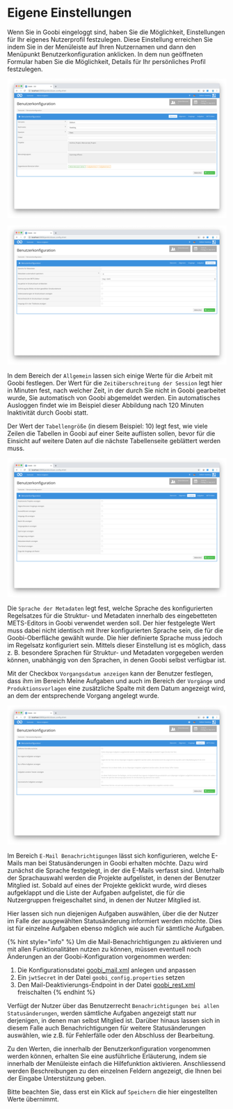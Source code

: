 # Eigene Einstellungen

Wenn Sie in Goobi eingeloggt sind, haben Sie die Möglichkeit, Einstellungen für Ihr eigenes Nutzerprofil festzulegen. Diese Einstellung erreichen Sie indem Sie in der Menüleiste auf Ihren Nutzernamen und dann den Menüpunkt Benutzerkonfiguration anklicken. In dem nun geöffneten Formular haben Sie die Möglichkeit, Details für Ihr persönliches Profil festzulegen.

![Benutzerkonfiguration - Übersicht](screen1_de.png)

![Benutzerkonfiguration - Metadateneditor](screen2_de.png)


In dem Bereich der `Allgemein` lassen sich einige Werte für die Arbeit mit Goobi festlegen. Der Wert für die `Zeitüberschreitung der Session` legt hier in Minuten fest, nach welcher Zeit, in der durch Sie nicht in Goobi gearbeitet wurde, Sie automatisch von Goobi abgemeldet werden. Ein automatisches Ausloggen findet wie im Beispiel dieser Abbildung nach 120 Minuten Inaktivität durch Goobi statt.

Der Wert der `Tabellengröße` (in diesem Beispiel: 10) legt fest, wie viele Zeilen die Tabellen in Goobi auf einer Seite auflisten sollen, bevor für die Einsicht auf weitere Daten auf die nächste Tabellenseite geblättert werden muss.

![Benutzerkonfiguration - Vorgänge](screen3_de.png)

Die `Sprache der Metadaten` legt fest, welche Sprache des konfigurierten Regelsatzes für die Struktur- und Metadaten innerhalb des eingebetteten METS-Editors in Goobi verwendet werden soll. Der hier festgelegte Wert muss dabei nicht identisch mit Ihrer konfigurierten Sprache sein, die für die Goobi-Oberfläche gewählt wurde. Die hier definierte Sprache muss jedoch im Regelsatz konfiguriert sein. Mittels dieser Einstellung ist es möglich, dass z. B. besondere Sprachen für Struktur- und Metadaten vorgegeben werden können, unabhängig von den Sprachen, in denen Goobi selbst verfügbar ist.

Mit der Checkbox `Vorgangsdatum anzeigen` kann der Benutzer festlegen, dass ihm im Bereich Meine Aufgaben und auch im Bereich der `Vorgänge` und `Produktionsvorlagen` eine zusätzliche Spalte mit dem Datum angezeigt wird, an dem der entsprechende Vorgang angelegt wurde.

![Benutzerkonfiguration - Aufgaben inklusive aktivierter Hilfefunktion](screen4_de.png)

Im Bereich `E-Mail Benachrichtigungen` lässt sich konfigurieren, welche E-Mails man bei Statusänderungen in Goobi erhalten möchte. Dazu wird zunächst die Sprache festgelegt, in der die E-Mails verfasst sind. Unterhalb der Sprachauswahl werden die Projekte aufgelistet, in denen der Benutzer Mitglied ist. Sobald auf eines der Projekte geklickt wurde, wird dieses aufgeklappt und die Liste der Aufgaben aufgelistet, die für die Nutzergruppen freigeschaltet sind, in denen der Nutzer Mitglied ist.

Hier lassen sich nun diejenigen Aufgaben auswählen, über die der Nutzer im Falle der ausgewählten Statusänderung informiert werden möchte. Dies ist für einzelne Aufgaben ebenso möglich wie auch für sämtliche Aufgaben.

{% hint style="info" %}
Um die Mail-Benachrichtigungen zu aktivieren und mit allen Funktionalitäten nutzen zu können, müssen eventuell noch Änderungen an der Goobi-Konfiguration vorgenommen werden:

1. Die Konfigurationsdatei [goobi_mail.xml](../../admin/7/7.4.md) anlegen und anpassen
2. Ein `jwtSecret` in der Datei `goobi_config.properties` setzen
3. Den Mail-Deaktivierungs-Endpoint in der  Datei [goobi_rest.xml](broken-reference) freischalten
{% endhint %}

Verfügt der Nutzer über das Benutzerrecht `Benachrichtigungen bei allen Statusänderungen`, werden sämtliche Aufgaben angezeigt statt nur derjenigen, in denen man selbst Mitglied ist. Darüber hinaus lassen sich in diesem Falle auch Benachrichtigungen für weitere Statusänderungen auswählen, wie z.B. für Fehlerfälle oder den Abschluss der Bearbeitung.

Zu den Werten, die innerhalb der Benutzerkonfiguration vorgenommen werden können, erhalten Sie eine ausführliche Erläuterung, indem sie innerhalb der Menüleiste einfach die Hilfefunktion aktivieren. Anschliessend werden Beschreibungen zu den einzelnen Feldern angezeigt, die Ihnen bei der Eingabe Unterstützung geben.

Bitte beachten Sie, dass erst ein Klick auf `Speichern` die hier eingestellten Werte übernimmt.